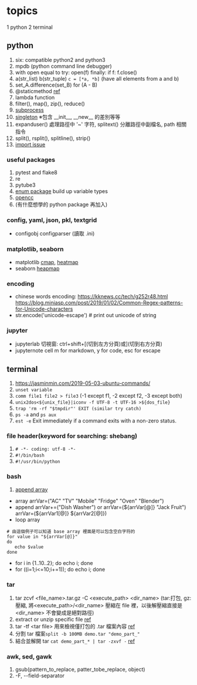 # topics
1 python
2 terminal

## python
1. six: compatible python2 and python3
2. mpdb (python command line debugger)
3. with open 
    equal to try: open(f) finally: if f: f.close()
4. a(str_list) b(str_tuple) `c = [*a, *b]` (have all elements from a and b)
5. set_A.difference(set_B) for (A - B)
6. @staticmethod [ref](https://openhome.cc/Gossip/Python/StaticClassMethod.html)
7. lambda function
8. filter(), map(), zip(), reduce()
9. [subprocess](https://www.itread01.com/content/1548457405.html)
10. [singleton](https://hackmd.io/P-tOlvwjSGaoVLVC6QFX3Q) ※包含 \_\_init\_\_, \_\_new\_\_ 的差別等等
11. expanduser() 處理路徑中 '~' 字符, splitext() 分離路徑中副檔名, path 相關指令
12. split(), rsplit(), splitline(), strip()
13. [import issue](https://medium.com/pyladies-taiwan/python-%E7%9A%84-import-%E9%99%B7%E9%98%B1-3538e74f57e3)
### useful packages
1. pytest and flake8
2. re
3. pytube3
4. [enum package](https://blog.louie.lu/2017/08/02/%E4%BD%A0%E6%89%80%E4%B8%8D%E7%9F%A5%E9%81%93%E7%9A%84-python-%E6%A8%99%E6%BA%96%E5%87%BD%E5%BC%8F%E5%BA%AB%E7%94%A8%E6%B3%95-07-enum/) build up variable types
5. [opencc](https://github.com/BYVoid/OpenCC)
6. (有什麼想學的 python package 再加入)
### config, yaml, json, pkl, textgrid
 - configobj configparser (讀取 .ini)
### matplotlib, seaborn
 - matplotlib [cmap](https://matplotlib.org/3.1.0/tutorials/colors/colormaps.html), [heatmap](https://matplotlib.org/3.1.1/gallery/images_contours_and_fields/image_annotated_heatmap.html)
 - seaborn [heapmap](http://seaborn.pydata.org/generated/seaborn.heatmap.html?highlight=s)
### encoding
 - chinese words encoding:
    https://kknews.cc/tech/g252r48.html
    https://blog.miniasp.com/post/2019/01/02/Common-Regex-patterns-for-Unicode-characters
 - str.encode('unicode-escape') # print out unicode of string
### jupyter
 - jupyterlab 切視窗: ctrl+shift+\[(切到左方分頁)或\](切到右方分頁)
 - jupyternote cell m for markdown, y for code, esc for escape


## terminal
1. https://jasminmin.com/2019-05-03-ubuntu-commands/
2. `unset variable`
3. `comm file1 file2 > file3` (-1 except f1, -2 except f2, -3 except both)
4. `unix2dos<${unix_file}|iconv -f UTF-8 -t UTF-16 >${dos_file}`
5. `trap 'rm -rf "$tmpdir"' EXIT (similar try catch)`
6. `ps -a` and `ps aux`
7. `est -e` Exit immediately if a command exits with a non-zero status.
### file header(keyword for searching: shebang)
1. `# -*- coding: utf-8 -*-`
2. `#!/bin/bash` 
3. `#!/usr/bin/python`
### bash
1. [append array](https://linuxhint.com/bash_append_array/)
  - array  arrVar=("AC" "TV" "Mobile" "Fridge" "Oven" "Blender")
  - append  arrVar+=("Dish Washer") or arrVar=(${arrVar[@]} "Jack Fruit") arrVar=(${arrVar1[@]} ${arrVar2[@]})
  - loop array  
  ```
  # 由這個例子可以知道 base array 裡面是可以包含空白字符的
  for value in "${arrVar[@]}"
  do
     echo $value
  done
  ```
  - for i in {1..10..2}; do echo i; done
  - for ((i=1;i<=10;i+=1)); do echo i; done
### tar
1. tar zcvf \<file_name\>.tar.gz -C \<execute_path\> \<dir_name\> 
   (tar:打包, gz:壓縮, 將\<execute_path\>/\<dir_name\> 壓縮在 file 裡，以後解壓縮直接是 \<dir_name\> 不會變成是絕對路徑)
2. extract or unzip specific file [ref](https://hamisme.blogspot.com/2013/08/tar.html)
3. tar -tf \<tar file\> 用來檢視僅打包的 .tar 檔案內容 [ref](https://terryl.in/zh/linux-tar-command/)
4. 分割 tar 檔案`split -b 100MB demo.tar "demo_part_"`
5. 結合並解開 tar `cat demo_part_* | tar -zxvf -` [ref](https://www.jinnsblog.com/2018/03/linux-tar-and-split-cat-example.html)
### awk, sed, gawk
1. gsub(pattern_to_replace, patter_tobe_replace, object)
2. -F, --field-separator

